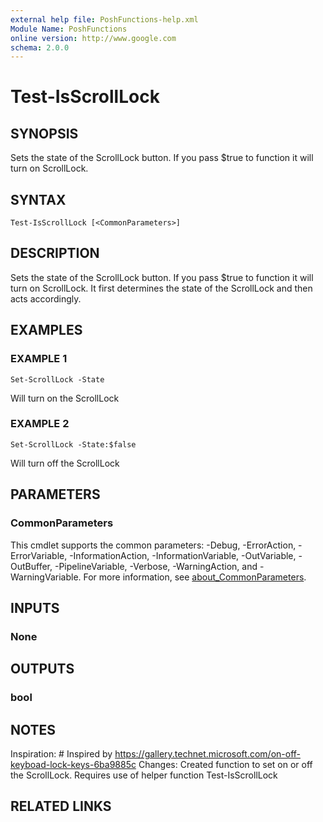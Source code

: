 ```yaml
---
external help file: PoshFunctions-help.xml
Module Name: PoshFunctions
online version: http://www.google.com
schema: 2.0.0
---
```


# Test-IsScrollLock

## SYNOPSIS
Sets the state of the ScrollLock button.
If you pass $true to function it will turn on ScrollLock.

## SYNTAX

```
Test-IsScrollLock [<CommonParameters>]
```

## DESCRIPTION
Sets the state of the ScrollLock button.
If you pass $true to function it will turn on
ScrollLock.
It first determines the state of the ScrollLock and then acts accordingly.

## EXAMPLES

### EXAMPLE 1
```
Set-ScrollLock -State
```

Will turn on the ScrollLock

### EXAMPLE 2
```
Set-ScrollLock -State:$false
```

Will turn off the ScrollLock

## PARAMETERS

### CommonParameters
This cmdlet supports the common parameters: -Debug, -ErrorAction, -ErrorVariable, -InformationAction, -InformationVariable, -OutVariable, -OutBuffer, -PipelineVariable, -Verbose, -WarningAction, and -WarningVariable. For more information, see [about_CommonParameters](http://go.microsoft.com/fwlink/?LinkID=113216).

## INPUTS

### None
## OUTPUTS

### bool
## NOTES
Inspiration: # Inspired by https://gallery.technet.microsoft.com/on-off-keyboad-lock-keys-6ba9885c
Changes:     Created function to set on or off the ScrollLock.
Requires use of helper function Test-IsScrollLock

## RELATED LINKS
